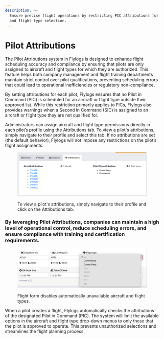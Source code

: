 ```yaml
---
description: >-
  Ensure precise flight operations by restricting PIC attributions for aircraft
  and flight type selection.
---
```


# Pilot Attributions

The Pilot Attributions system in Flylogs is designed to enhance flight scheduling accuracy and compliance by ensuring that pilots are only assigned to aircraft and flight types for which they are authorized. This feature helps both company management and flight training departments maintain strict control over pilot qualifications, preventing scheduling errors that could lead to operational inefficiencies or regulatory non-compliance.

By setting attributions for each pilot, Flylogs ensures that no Pilot in Command (PIC) is scheduled for an aircraft or flight type outside their approved list. While this restriction primarily applies to PICs, Flylogs also provides warnings when a Second in Command (SIC) is assigned to an aircraft or flight type they are not qualified for.

Administrators can assign aircraft and flight type permissions directly in each pilot’s profile using the Attributions tab. To view a pilot's attributions, simply navigate to their profile and select this tab. If no attributions are set (the default behavior), Flylogs will not impose any restrictions on the pilot’s flight assignments.

<figure><img src="../.gitbook/assets/Screenshot 2025-04-03 at 09.10.28 (1).png" alt=""><figcaption><p>To view a pilot's attributions, simply navigate to their profile and click on the Attributions tab. </p></figcaption></figure>

### By leveraging Pilot Attributions, companies can maintain a high level of operational control, reduce scheduling errors, and ensure compliance with training and certification requirements.

<figure><img src="../.gitbook/assets/Screenshot 2025-04-03 at 09.14.54.png" alt=""><figcaption><p>Flight form disables automatically unavailable aircraft and flight types.</p></figcaption></figure>

When a pilot creates a flight, Flylogs automatically checks the attributions of the designated Pilot in Command (PIC). The system will limit the available options in the aircraft and flight type drop-down menus to only those that the pilot is approved to operate. This prevents unauthorized selections and streamlines the flight planning process.
